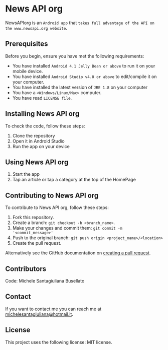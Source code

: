# News API org

NewsAPIorg is an `Android app` that `takes full advantage of the API on the www.newsapi.org website`.

## Prerequisites

Before you begin, ensure you have met the following requirements:
* You have installed `Android 4.1 Jelly Bean or above` to run it on your mobile device.
* You have installed `Android Studio v4.0 or above` to edit/compile it on your computer.
* You have installed the latest version of `JRE 1.8` on your computer
* You have a `<Windows/Linux/Mac>` computer.
* You have read `LICENSE file`.

## Installing News API org

To check the code, follow these steps:
1. Clone the repository
2. Open it in Android Studio
3. Run the app on your device

## Using News API org

1. Start the app
2. Tap an article or tap a category at the top of the HomePage

## Contributing to News API org

To contribute to News API org, follow these steps:
1. Fork this repository.
2. Create a branch: `git checkout -b <branch_name>`.
3. Make your changes and commit them: `git commit -m '<commit_message>'`
4. Push to the original branch: `git push origin <project_name>/<location>`
5. Create the pull request.

Alternatively see the GitHub documentation on [creating a pull request](https://help.github.com/en/github/collaborating-with-issues-and-pull-requests/creating-a-pull-request).

## Contributors

Code:
Michele Santagiuliana Busellato


## Contact

If you want to contact me you can reach me at <michelesantagiuliana@hotmail.it>.

## License

This project uses the following license: MIT license.
